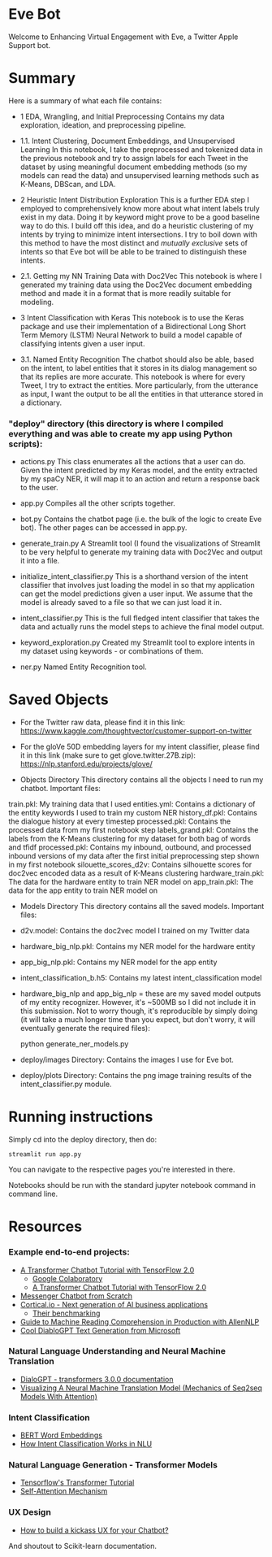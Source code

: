 # Eve Bot
Welcome to Enhancing Virtual Engagement with Eve, a Twitter Apple Support bot. 

# Summary

Here is a summary of what each file contains:

* 1 EDA, Wrangling, and Initial Preprocessing
Contains my data exploration, ideation, and preprocessing pipeline.

* 1.1. Intent Clustering, Document Embeddings, and Unsupervised Learning
In this notebook, I take the preprocessed and tokenized data in the previous notebook and try to assign labels for each Tweet in the dataset by using meaningful document embedding methods (so my models can read the data) and unsupervised learning methods such as K-Means, DBScan, and LDA.

* 2 Heuristic Intent Distribution Exploration
This is a further EDA step I employed to comprehensively know more about what intent labels truly exist in my data. Doing it by keyword might prove to be a good baseline way to do this. I build off this idea, and do a heuristic clustering of my intents by trying to minimize intent intersections. I try to boil down with this method to have the most distinct and _mutually exclusive_ sets of intents so that Eve bot will be able to be trained to distinguish these intents.

* 2.1. Getting my NN Training Data with Doc2Vec
This notebook is where I generated my training data using the Doc2Vec document embedding method and made it in a format that is more readily suitable for modeling.

* 3 Intent Classification with Keras
This notebook is to use the Keras package and use their implementation of a Bidirectional Long Short Term Memory (LSTM) Neural Network to build a model capable of classifying intents given a user input.

* 3.1. Named Entity Recognition
The chatbot should also be able, based on the intent, to label entities that it stores in its dialog management so that its replies are more accurate. This notebook is where for every Tweet, I try to extract the entities. More particularly, from the utterance as input, I want the output to be all the entities in that utterance stored in a dictionary.

### "deploy" directory (this directory is where I compiled everything and was able to create my app using Python scripts):

* actions.py
This class enumerates all the actions that a user can do. Given the intent predicted by my Keras model, and the entity extracted by my spaCy NER, it will map it to an action and return a response back to the user.

* app.py
Compiles all the other scripts together.

* bot.py
Contains the chatbot page (i.e. the bulk of the logic to create Eve bot). The other pages can be accessed in app.py.

* generate_train.py
A Streamlit tool (I found the visualizations of Streamlit to be very helpful to generate my training data with Doc2Vec and output it into a file.

* initialize_intent_classifier.py
This is a shorthand version of the intent classifier that involves just loading the model in so that my application can get the model predictions given a user input. We assume that the model is already saved to a file so that we can just load it in.

* intent_classifier.py
This is the full fledged intent classifier that takes the data and actually runs the model steps to achieve the final model output.

* keyword_exploration.py
Created my Streamlit tool to explore intents in my dataset using keywords - or combinations of them.

* ner.py
Named Entity Recognition tool.

# Saved Objects

* For the Twitter raw data, please find it in this link:
https://www.kaggle.com/thoughtvector/customer-support-on-twitter

* For the gloVe 50D embedding layers for my intent classifier, please find it in this link (make sure to get glove.twitter.27B.zip):
https://nlp.stanford.edu/projects/glove/

* Objects Directory
This directory contains all the objects I need to run my chatbot. Important files:

train.pkl: My training data that I used
entities.yml: Contains a dictionary of the entity keywords I used to train my custom NER
history_df.pkl: Contains the dialogue history at every timestep
processed.pkl: Contains the processed data from my first notebook step
labels_grand.pkl: Contains the labels from the K-Means clustering for my dataset for both bag of words and tfidf
processed.pkl: Contains my inbound, outbound, and processed inbound versions of my data after the first initial preprocessing step shown in my first notebook
silouette_scores_d2v: Contains silhouette scores for doc2vec encoded data as a result of K-Means clustering
hardware_train.pkl: The data for the hardware entity to train NER model on
app_train.pkl: The data for the app entity to train NER model on

* Models Directory
This directory contains all the saved models. Important files:

* d2v.model: Contains the doc2vec model I trained on my Twitter data
* hardware_big_nlp.pkl: Contains my NER model for the hardware entity
* app_big_nlp.pkl: Contains my NER model for the app entity
* intent_classification_b.h5: Contains my latest intent_classification model
* hardware_big_nlp and app_big_nlp = these are my saved model outputs of my entity recognizer. However, it's ~500MB so I did not include it in this submission. Not to worry though, it's reproducible by simply doing (it will take a much longer time than you expect, but don't worry, it will eventually generate the required files):

	python generate_ner_models.py

* deploy/images Directory:
Contains the images I use for Eve bot.

* deploy/plots Directory:
Contains the png image training results of the intent_classifier.py module.


# Running instructions

Simply cd into the deploy directory, then do:

	streamlit run app.py

You can navigate to the respective pages you're interested in there.

Notebooks should be run with the standard jupyter notebook command in command line.

# Resources
### Example end-to-end projects:
* [A Transformer Chatbot Tutorial with TensorFlow 2.0](https://medium.com/tensorflow/a-transformer-chatbot-tutorial-with-tensorflow-2-0-88bf59e66fe2)
  * [Google Colaboratory](https://colab.research.google.com/github/tensorflow/examples/blob/master/community/en/transformer_chatbot.ipynb#scrollTo=dYRx7YzCW4bu)
  * [A Transformer Chatbot Tutorial with TensorFlow 2.0](https://blog.tensorflow.org/2019/05/transformer-chatbot-tutorial-with-tensorflow-2.html)
* [Messenger Chatbot from Scratch](https://github.com/daoudclarke/chatbot-from-scratch)
* [Cortical.io - Next generation of AI business applications](https://www.cortical.io)
  * [Their benchmarking](https://www.cortical.io/solutions/message-intelligence/message-intelligence-benchmarking/)
* [Guide to Machine Reading Comprehension in Production with AllenNLP](https://towardsdatascience.com/a-guide-to-machine-reading-comprehension-in-production-with-allennlp-c545867bfeb1)
* [Cool DiabloGPT Text Generation from Microsoft](https://huggingface.co/microsoft/DialoGPT-medium?text=Omg+you+are+the+worst+player)

### Natural Language Understanding and Neural Machine Translation
* [DialoGPT - transformers 3.0.0 documentation](https://huggingface.co/transformers/model_doc/dialogpt.html)
* [Visualizing A Neural Machine Translation Model (Mechanics of Seq2seq Models With Attention)](https://jalammar.github.io/visualizing-neural-machine-translation-mechanics-of-seq2seq-models-with-attention/)

### Intent Classification
* [BERT Word Embeddings](https://towardsdatascience.com/nlp-extract-contextualized-word-embeddings-from-bert-keras-tf-67ef29f60a7b)
* [How Intent Classification Works in NLU](https://botfront.io/blog/how-intent-classification-works-in-nlu)

### Natural Language Generation - Transformer Models
* [Tensorflow's Transformer Tutorial](https://www.tensorflow.org/tutorials/text/transformer)
* [Self-Attention Mechanism](https://medium.com/@Alibaba_Cloud/self-attention-mechanisms-in-natural-language-processing-9f28315ff905)

### UX Design
* [How to build a kickass UX for your Chatbot?](https://blog.chatteron.io/how-to-build-a-kick-ass-ux-for-your-chat-bot-f01b46c551db#.ooj0vyif5)

And shoutout to Scikit-learn documentation.

